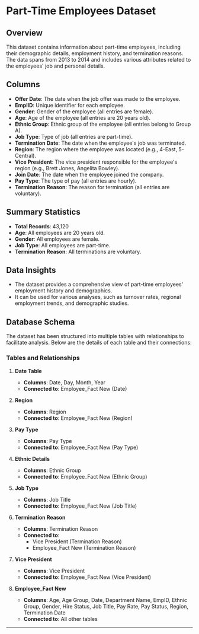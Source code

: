# Part-Time Employees Dataset

## Overview
This dataset contains information about part-time employees, including their demographic details, employment history, and termination reasons. The data spans from 2013 to 2014 and includes various attributes related to the employees' job and personal details.

## Columns
- **Offer Date**: The date when the job offer was made to the employee.
- **EmplID**: Unique identifier for each employee.
- **Gender**: Gender of the employee (all entries are female).
- **Age**: Age of the employee (all entries are 20 years old).
- **Ethnic Group**: Ethnic group of the employee (all entries belong to Group A).
- **Job Type**: Type of job (all entries are part-time).
- **Termination Date**: The date when the employee's job was terminated.
- **Region**: The region where the employee was located (e.g., 4-East, 5-Central).
- **Vice President**: The vice president responsible for the employee's region (e.g., Brett Jones, Angelita Bowley).
- **Join Date**: The date when the employee joined the company.
- **Pay Type**: The type of pay (all entries are hourly).
- **Termination Reason**: The reason for termination (all entries are voluntary).

## Summary Statistics
- **Total Records**: 43,120
- **Age**: All employees are 20 years old.
- **Gender**: All employees are female.
- **Job Type**: All employees are part-time.
- **Termination Reason**: All terminations are voluntary.

## Data Insights
- The dataset provides a comprehensive view of part-time employees' employment history and demographics.
- It can be used for various analyses, such as turnover rates, regional employment trends, and demographic studies.

## Database Schema
The dataset has been structured into multiple tables with relationships to facilitate analysis. Below are the details of each table and their connections:

### Tables and Relationships
1. **Date Table**
   - **Columns**: Date, Day, Month, Year
   - **Connected to**: Employee_Fact New (Date)

2. **Region**
   - **Columns**: Region
   - **Connected to**: Employee_Fact New (Region)

3. **Pay Type**
   - **Columns**: Pay Type
   - **Connected to**: Employee_Fact New (Pay Type)

4. **Ethnic Details**
   - **Columns**: Ethnic Group
   - **Connected to**: Employee_Fact New (Ethnic Group)

5. **Job Type**
   - **Columns**: Job Title
   - **Connected to**: Employee_Fact New (Job Title)

6. **Termination Reason**
   - **Columns**: Termination Reason
   - **Connected to**:
     - Vice President (Termination Reason)
     - Employee_Fact New (Termination Reason)

7. **Vice President**
   - **Columns**: Vice President
   - **Connected to**: Employee_Fact New (Vice President)

8. **Employee_Fact New**
   - **Columns**: Age, Age Group, Date, Department Name, EmpID, Ethnic Group, Gender, Hire Status, Job Title, Pay Rate, Pay Status, Region, Termination Date
   - **Connected to**: All other tables

---

